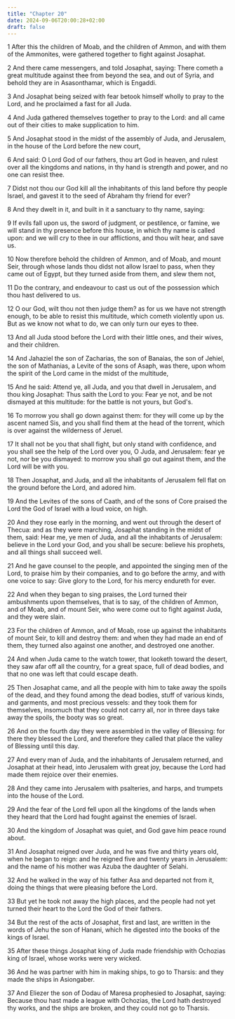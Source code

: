```yaml
---
title: "Chapter 20"
date: 2024-09-06T20:00:28+02:00
draft: false
---
```



1 After this the children of Moab, and the children of Ammon, and with them of the Ammonites, were gathered together to fight against Josaphat.

2 And there came messengers, and told Josaphat, saying: There cometh a great multitude against thee from beyond the sea, and out of Syria, and behold they are in Asasonthamar, which is Engaddi.

3 And Josaphat being seized with fear betook himself wholly to pray to the Lord, and he proclaimed a fast for all Juda.

4 And Juda gathered themselves together to pray to the Lord: and all came out of their cities to make supplication to him.

5 And Josaphat stood in the midst of the assembly of Juda, and Jerusalem, in the house of the Lord before the new court,

6 And said: O Lord God of our fathers, thou art God in heaven, and rulest over all the kingdoms and nations, in thy hand is strength and power, and no one can resist thee.

7 Didst not thou our God kill all the inhabitants of this land before thy people Israel, and gavest it to the seed of Abraham thy friend for ever?

8 And they dwelt in it, and built in it a sanctuary to thy name, saying:

9 If evils fall upon us, the sword of judgment, or pestilence, or famine, we will stand in thy presence before this house, in which thy name is called upon: and we will cry to thee in our afflictions, and thou wilt hear, and save us.

10 Now therefore behold the children of Ammon, and of Moab, and mount Seir, through whose lands thou didst not allow Israel to pass, when they came out of Egypt, but they turned aside from them, and slew them not,

11 Do the contrary, and endeavour to cast us out of the possession which thou hast delivered to us.

12 O our God, wilt thou not then judge them? as for us we have not strength enough, to be able to resist this multitude, which cometh violently upon us. But as we know not what to do, we can only turn our eyes to thee.

13 And all Juda stood before the Lord with their little ones, and their wives, and their children.

14 And Jahaziel the son of Zacharias, the son of Banaias, the son of Jehiel, the son of Mathanias, a Levite of the sons of Asaph, was there, upon whom the spirit of the Lord came in the midst of the multitude,

15 And he said: Attend ye, all Juda, and you that dwell in Jerusalem, and thou king Josaphat: Thus saith the Lord to you: Fear ye not, and be not dismayed at this multitude: for the battle is not yours, but God's.

16 To morrow you shall go down against them: for they will come up by the ascent named Sis, and you shall find them at the head of the torrent, which is over against the wilderness of Jeruel.

17 It shall not be you that shall fight, but only stand with confidence, and you shall see the help of the Lord over you, O Juda, and Jerusalem: fear ye not, nor be you dismayed: to morrow you shall go out against them, and the Lord will be with you.

18 Then Josaphat, and Juda, and all the inhabitants of Jerusalem fell flat on the ground before the Lord, and adored him.

19 And the Levites of the sons of Caath, and of the sons of Core praised the Lord the God of Israel with a loud voice, on high.

20 And they rose early in the morning, and went out through the desert of Thecua: and as they were marching, Josaphat standing in the midst of them, said: Hear me, ye men of Juda, and all the inhabitants of Jerusalem: believe in the Lord your God, and you shall be secure: believe his prophets, and all things shall succeed well.

21 And he gave counsel to the people, and appointed the singing men of the Lord, to praise him by their companies, and to go before the army, and with one voice to say: Give glory to the Lord, for his mercy endureth for ever.

22 And when they began to sing praises, the Lord turned their ambushments upon themselves, that is to say, of the children of Ammon, and of Moab, and of mount Seir, who were come out to fight against Juda, and they were slain.

23 For the children of Ammon, and of Moab, rose up against the inhabitants of mount Seir, to kill and destroy them: and when they had made an end of them, they turned also against one another, and destroyed one another.

24 And when Juda came to the watch tower, that looketh toward the desert, they saw afar off all the country, for a great space, full of dead bodies, and that no one was left that could escape death.

25 Then Josaphat came, and all the people with him to take away the spoils of the dead, and they found among the dead bodies, stuff of various kinds, and garments, and most precious vessels: and they took them for themselves, insomuch that they could not carry all, nor in three days take away the spoils, the booty was so great.

26 And on the fourth day they were assembled in the valley of Blessing: for there they blessed the Lord, and therefore they called that place the valley of Blessing until this day.

27 And every man of Juda, and the inhabitants of Jerusalem returned, and Josaphat at their head, into Jerusalem with great joy, because the Lord had made them rejoice over their enemies.

28 And they came into Jerusalem with psalteries, and harps, and trumpets into the house of the Lord.

29 And the fear of the Lord fell upon all the kingdoms of the lands when they heard that the Lord had fought against the enemies of Israel.

30 And the kingdom of Josaphat was quiet, and God gave him peace round about.

31 And Josaphat reigned over Juda, and he was five and thirty years old, when he began to reign: and he reigned five and twenty years in Jerusalem: and the name of his mother was Azuba the daughter of Selahi.

32 And he walked in the way of his father Asa and departed not from it, doing the things that were pleasing before the Lord.

33 But yet he took not away the high places, and the people had not yet turned their heart to the Lord the God of their fathers.

34 But the rest of the acts of Josaphat, first and last, are written in the words of Jehu the son of Hanani, which he digested into the books of the kings of Israel.

35 After these things Josaphat king of Juda made friendship with Ochozias king of Israel, whose works were very wicked.

36 And he was partner with him in making ships, to go to Tharsis: and they made the ships in Asiongaber.

37 And Eliezer the son of Dodau of Maresa prophesied to Josaphat, saying: Because thou hast made a league with Ochozias, the Lord hath destroyed thy works, and the ships are broken, and they could not go to Tharsis.

